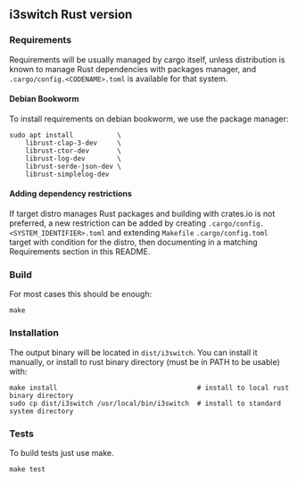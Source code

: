 ## i3switch Rust version

### Requirements

Requirements will be usually managed by cargo itself, unless distribution is known
to manage Rust dependencies with packages manager, and `.cargo/config.<CODENAME>.toml`
is available for that system.

#### Debian Bookworm

To install requirements on debian bookworm, we use the package manager:

    sudo apt install           \
        librust-clap-3-dev     \
        librust-ctor-dev       \
        librust-log-dev        \
        librust-serde-json-dev \
        librust-simplelog-dev

#### Adding dependency restrictions

If target distro manages Rust packages and building with crates.io is not preferred,
a new restriction can be added by creating `.cargo/config.<SYSTEM_IDENTIFIER>.toml`
and extending `Makefile` `.cargo/config.toml` target with condition for the distro,
then documenting in a matching Requirements section in this README.

### Build

For most cases this should be enough:

    make

### Installation

The output binary will be located in `dist/i3switch`. You can install it manually,
or install to rust binary directory (must be in PATH to be usable) with:

    make install                                   # install to local rust binary directory
    sudo cp dist/i3switch /usr/local/bin/i3switch  # install to standard system directory

### Tests

To build tests just use make.

    make test
